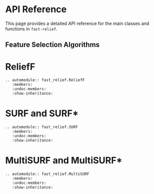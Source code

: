 # API Reference

This page provides a detailed API reference for the main classes and functions in `fast-relief`.

## Feature Selection Algorithms


# ReliefF
```{eval-rst}
.. automodule:: fast_relief.ReliefF
   :members:
   :undoc-members:
   :show-inheritance:
```

# SURF and SURF*
```{eval-rst}
.. automodule:: fast_relief.SURF
   :members:
   :undoc-members:
   :show-inheritance:
```

# MultiSURF and MultiSURF*
```{eval-rst}
.. automodule:: fast_relief.MultiSURF
   :members:
   :undoc-members:
   :show-inheritance:
```